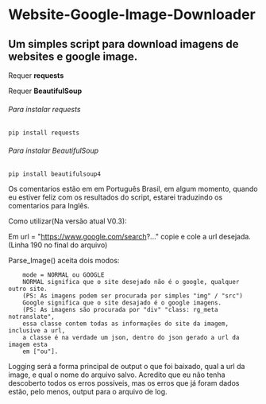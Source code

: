# Website-Google-Image-Downloader
## Um simples script para download imagens de websites e google image.

Requer **requests**

Requer **BeautifulSoup**

###### Para instalar requests
```
pip install requests
```

###### Para instalar BeautifulSoup
```
pip install beautifulsoup4
```

Os comentarios estão em em Português Brasil, em algum momento, quando eu estiver feliz com os resultados do script, estarei traduzindo os comentarios para Inglês.

Como utilizar(Na versão atual V0.3):

Em url = "https://www.google.com/search?..." copie e cole a url desejada. (Linha 190 no final do arquivo)

Parse_Image() aceita dois modos:
```
    mode = NORMAL ou GOOGLE
    NORMAL significa que o site desejado não é o google, qualquer outro site.
    (PS: As imagens podem ser procurada por simples "img" / "src")
    Google significa que o site desajado é o google imagens.
    (PS: As imagens são procurada por "div" "class: rg_meta notranslate",
    essa classe contem todas as informações do site da imagem, inclusive a url,
    a classe é na verdade um json, dentro do json gerado a url da imagem esta 
    em ["ou"].
```
Logging será a forma principal de output o que foi baixado, qual a url da image, e qual o nome do arquivo salvo.
Acredito que eu não tenha descoberto todos os erros possíveis, mas os erros que já foram dados estão, pelo menos, output para o arquivo de log.
